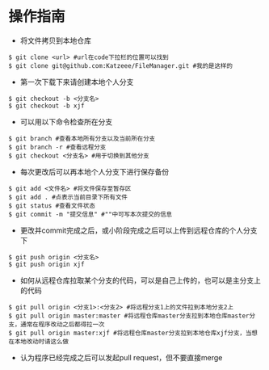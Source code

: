 # 操作指南

- 将文件拷贝到本地仓库

```shell
$ git clone <url> #url在code下拉栏的位置可以找到
$ git clone git@github.com:Katzeee/FileManager.git #我的是这样的
```

- 第一次下载下来请创建本地个人分支

```shell
$ git checkout -b <分支名>
$ git checkout -b xjf
```

- 可以用以下命令检查所在分支

```shell
$ git branch #查看本地所有分支以及当前所在分支
$ git branch -r #查看远程分支
$ git checkout <分支名> #用于切换到其他分支
```

- 每次更改后可以再本地个人分支下进行保存备份

```shell
$ git add <文件名> #将文件保存至暂存区
$ git add . #点表示当前目录下所有文件
$ git status #查看文件状态
$ git commit -m "提交信息" #""中可写本次提交的信息
```

- 更改并commit完成之后，或小阶段完成之后可以上传到远程仓库的个人分支下

```shell
$ git push origin <分支名>
$ git push origin xjf
```

- 如何从远程仓库拉取某个分支的代码，可以是自己上传的，也可以是主分支上的代码

```shell
$ git pull origin <分支1>:<分支2> #将远程分支1上的文件拉到本地分支2上
$ git pull origin master:master #将远程仓库master分支拉到本地仓库master分支，通常在程序改动之后都得拉一次
$ git pull origin master:xjf #将远程仓库master分支拉到本地仓库xjf分支，当想在本地改动时请这么做
```

- 认为程序已经完成之后可以发起pull request，但不要直接merge

